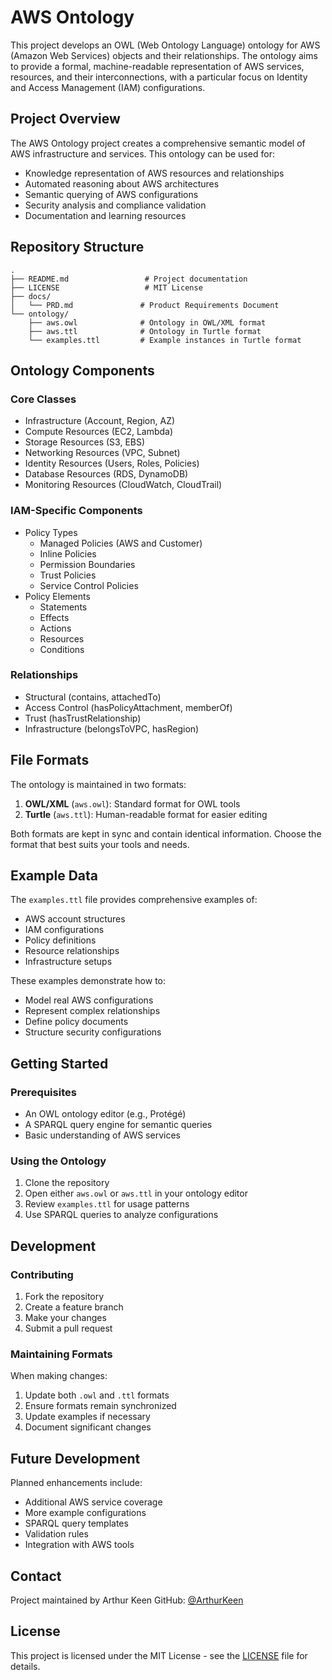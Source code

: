 # AWS Ontology

This project develops an OWL (Web Ontology Language) ontology for AWS (Amazon Web Services) objects and their relationships. The ontology aims to provide a formal, machine-readable representation of AWS services, resources, and their interconnections, with a particular focus on Identity and Access Management (IAM) configurations.

## Project Overview

The AWS Ontology project creates a comprehensive semantic model of AWS infrastructure and services. This ontology can be used for:
- Knowledge representation of AWS resources and relationships
- Automated reasoning about AWS architectures
- Semantic querying of AWS configurations
- Security analysis and compliance validation
- Documentation and learning resources

## Repository Structure

```
.
├── README.md                 # Project documentation
├── LICENSE                   # MIT License
├── docs/
│   └── PRD.md               # Product Requirements Document
└── ontology/
    ├── aws.owl              # Ontology in OWL/XML format
    ├── aws.ttl              # Ontology in Turtle format
    └── examples.ttl         # Example instances in Turtle format
```

## Ontology Components

### Core Classes
- Infrastructure (Account, Region, AZ)
- Compute Resources (EC2, Lambda)
- Storage Resources (S3, EBS)
- Networking Resources (VPC, Subnet)
- Identity Resources (Users, Roles, Policies)
- Database Resources (RDS, DynamoDB)
- Monitoring Resources (CloudWatch, CloudTrail)

### IAM-Specific Components
- Policy Types
  - Managed Policies (AWS and Customer)
  - Inline Policies
  - Permission Boundaries
  - Trust Policies
  - Service Control Policies
- Policy Elements
  - Statements
  - Effects
  - Actions
  - Resources
  - Conditions

### Relationships
- Structural (contains, attachedTo)
- Access Control (hasPolicyAttachment, memberOf)
- Trust (hasTrustRelationship)
- Infrastructure (belongsToVPC, hasRegion)

## File Formats

The ontology is maintained in two formats:
1. **OWL/XML** (`aws.owl`): Standard format for OWL tools
2. **Turtle** (`aws.ttl`): Human-readable format for easier editing

Both formats are kept in sync and contain identical information. Choose the format that best suits your tools and needs.

## Example Data

The `examples.ttl` file provides comprehensive examples of:
- AWS account structures
- IAM configurations
- Policy definitions
- Resource relationships
- Infrastructure setups

These examples demonstrate how to:
- Model real AWS configurations
- Represent complex relationships
- Define policy documents
- Structure security configurations

## Getting Started

### Prerequisites
- An OWL ontology editor (e.g., Protégé)
- A SPARQL query engine for semantic queries
- Basic understanding of AWS services

### Using the Ontology
1. Clone the repository
2. Open either `aws.owl` or `aws.ttl` in your ontology editor
3. Review `examples.ttl` for usage patterns
4. Use SPARQL queries to analyze configurations

## Development

### Contributing
1. Fork the repository
2. Create a feature branch
3. Make your changes
4. Submit a pull request

### Maintaining Formats
When making changes:
1. Update both `.owl` and `.ttl` formats
2. Ensure formats remain synchronized
3. Update examples if necessary
4. Document significant changes

## Future Development

Planned enhancements include:
- Additional AWS service coverage
- More example configurations
- SPARQL query templates
- Validation rules
- Integration with AWS tools

## Contact

Project maintained by Arthur Keen
GitHub: [@ArthurKeen](https://github.com/ArthurKeen)

## License

This project is licensed under the MIT License - see the [LICENSE](LICENSE) file for details. 